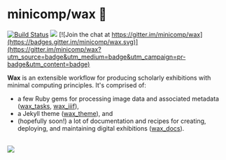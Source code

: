 # minicomp/wax 🐝

[![Build Status](https://travis-ci.org/mnyrop/wax.svg?branch=master)](https://travis-ci.org/mnyrop/wax) [![](https://img.shields.io/librariesio/github/mnyrop/wax.svg)](https://libraries.io/github/mnyrop/wax) [![Join the chat at https://gitter.im/minicomp/wax](https://badges.gitter.im/minicomp/wax.svg)](https://gitter.im/minicomp/wax?utm_source=badge&utm_medium=badge&utm_campaign=pr-badge&utm_content=badge)


__Wax__ is an extensible workflow for producing scholarly exhibitions with minimal computing principles. It's comprised of:

- a few Ruby gems for processing image data and associated metadata ([wax_tasks](https://github.com/minicomp/wax_tasks/), [wax_iiif](https://github.com/minicomp/wax_iiif/)),
- a Jekyll theme ([wax_theme](https://github.com/minicomp/wax_theme/)), and
- (hopefully soon!) a lot of documentation and recipes for creating, deploying, and maintaining digital exhibitions ([wax_docs](https://github.com/minicomp/wax_docs/)).

<br>

<a href="https://minicomp.github.io/wax/">
  <img src="https://raw.githubusercontent.com/minicomp/wiki/master/docs/assets/wax_screen.gif"/>
</a>
